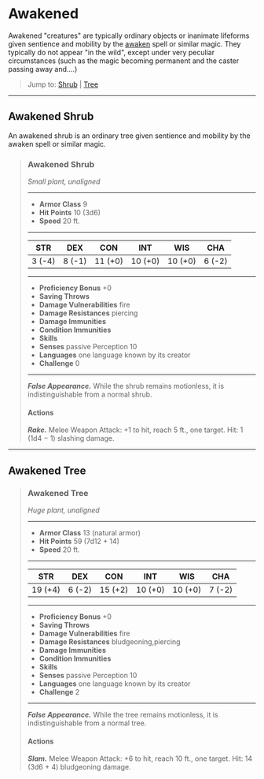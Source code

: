 # Awakened
Awakened "creatures" are typically ordinary objects or inanimate lifeforms given sentience and mobility by the [awaken](../Magic/Spells/awaken.md) spell or similar magic. They typically do not appear "in the wild", except under very peculiar circumstances (such as the magic becoming permanent and the caster passing away and....)

> Jump to: [Shrub](#awakened-shrub) | [Tree](#awakened-tree)

---

## Awakened Shrub
An awakened shrub is an ordinary tree given sentience and mobility by the awaken spell or similar magic.

>### Awakened Shrub
>*Small plant, unaligned*
>___
>- **Armor Class** 9
>- **Hit Points** 10 (3d6)
>- **Speed** 20 ft.
>___
>|**STR**|**DEX**|**CON**|**INT**|**WIS**|**CHA**|
>|:---:|:---:|:---:|:---:|:---:|:---:|
>|3 (-4)|8 (-1)|11 (+0)|10 (+0)|10 (+0)|6 (-2)|
>
>___
>- **Proficiency Bonus** +0
>- **Saving Throws** 
>- **Damage Vulnerabilities** fire
>- **Damage Resistances** piercing
>- **Damage Immunities** 
>- **Condition Immunities** 
>- **Skills** 
>- **Senses** passive Perception 10
>- **Languages** one language known by its creator
>- **Challenge** 0
>___
>***False Appearance.*** While the shrub remains motionless, it is indistinguishable from a normal shrub.
>
>#### Actions
>***Rake.*** Melee Weapon Attack: +1 to hit, reach 5 ft., one target. Hit: 1 (1d4 − 1) slashing damage.
>

---

## Awakened Tree

>### Awakened Tree
>*Huge plant, unaligned*
>___
>- **Armor Class** 13 (natural armor)
>- **Hit Points** 59 (7d12 + 14)
>- **Speed** 20 ft.
>___
>|**STR**|**DEX**|**CON**|**INT**|**WIS**|**CHA**|
>|:---:|:---:|:---:|:---:|:---:|:---:|
>|19 (+4)|6 (-2)|15 (+2)|10 (+0)|10 (+0)|7 (-2)|
>
>___
>- **Proficiency Bonus** +0
>- **Saving Throws** 
>- **Damage Vulnerabilities** fire
>- **Damage Resistances** bludgeoning,piercing
>- **Damage Immunities** 
>- **Condition Immunities** 
>- **Skills** 
>- **Senses** passive Perception 10
>- **Languages** one language known by its creator
>- **Challenge** 2
>___
>***False Appearance.*** While the tree remains motionless, it is indistinguishable from a normal tree.
>
>#### Actions
>***Slam.*** Melee Weapon Attack: +6 to hit, reach 10 ft., one target. Hit: 14 (3d6 + 4) bludgeoning damage.
>
